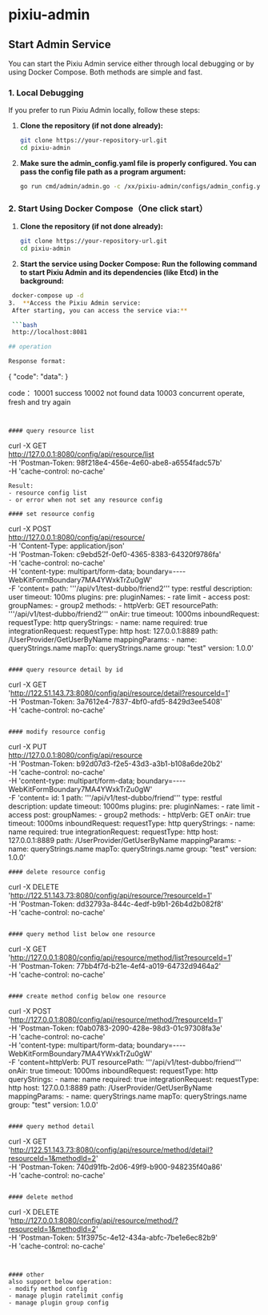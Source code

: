 # pixiu-admin

## Start Admin Service

You can start the Pixiu Admin service either through local debugging or by using Docker Compose. Both methods are simple and fast.

### 1. Local Debugging

If you prefer to run Pixiu Admin locally, follow these steps:

1. **Clone the repository (if not done already):**

   ```bash
   git clone https://your-repository-url.git
   cd pixiu-admin

2.  **Make sure the admin_config.yaml file is properly configured. You can pass the config file path as a program argument:**

    ```bash
    go run cmd/admin/admin.go -c /xx/pixiu-admin/configs/admin_config.yaml
### 2. Start Using Docker Compose（One click start）
1. **Clone the repository (if not done already):**

   ```bash
   git clone https://your-repository-url.git
   cd pixiu-admin
2.  **Start the service using Docker Compose:
   Run the following command to start Pixiu Admin and its dependencies (like Etcd) in the background:**

   ```bash
    docker-compose up -d
3.  **Access the Pixiu Admin service:
    After starting, you can access the service via:**

    ```bash
    http://localhost:8081

## operation

Response format:
```
{
"code":
"data": 
}

code：
10001 success
10002 not found data
10003 concurrent operate, fresh and try again
```


#### query resource list
```
curl -X GET \
http://127.0.0.1:8080/config/api/resource/list \
-H 'Postman-Token: 98f218e4-456e-4e60-abe8-a6554fadc57b' \
-H 'cache-control: no-cache'
```
Result:
- resource config list
- or error when not set any resource config

#### set resource config

```
curl -X POST \
  http://127.0.0.1:8080/config/api/resource/ \
  -H 'Content-Type: application/json' \
  -H 'Postman-Token: c9ebd52f-0ef0-4365-8383-64320f9786fa' \
  -H 'cache-control: no-cache' \
  -H 'content-type: multipart/form-data; boundary=----WebKitFormBoundary7MA4YWxkTrZu0gW' \
  -F 'content=    path: '\''/api/v1/test-dubbo/friend2'\''
    type: restful
    description: user
    timeout: 100ms
    plugins:
      pre:
        pluginNames:
          - rate limit
          - access
      post:
        groupNames:
          - group2
    methods:
      - httpVerb: GET
        resourcePath: '\''/api/v1/test-dubbo/friend2'\''
        onAir: true
        timeout: 1000ms
        inboundRequest:
          requestType: http
          queryStrings:
            - name: name
              required: true
        integrationRequest:
          requestType: http
          host: 127.0.0.1:8889
          path: /UserProvider/GetUserByName
          mappingParams:
            - name: queryStrings.name
              mapTo: queryStrings.name
          group: "test"
          version: 1.0.0'
```

#### query resource detail by id

```
curl -X GET \
  'http://122.51.143.73:8080/config/api/resource/detail?resourceId=1' \
  -H 'Postman-Token: 3a7612e4-7837-4bf0-afd5-8429d3ee5408' \
  -H 'cache-control: no-cache'
```

#### modify resource config

```
curl -X PUT \
  http://127.0.0.1:8080/config/api/resource \
  -H 'Postman-Token: b92d07d3-f2e5-43d3-a3b1-b108a6de20b2' \
  -H 'cache-control: no-cache' \
  -H 'content-type: multipart/form-data; boundary=----WebKitFormBoundary7MA4YWxkTrZu0gW' \
  -F 'content=    id: 1
    path: '\''/api/v1/test-dubbo/friend'\''
    type: restful
    description: update
    timeout: 1000ms
    plugins:
      pre:
        pluginNames:
          - rate limit
          - access
      post:
        groupNames:
          - group2
    methods:
      - httpVerb: GET
        onAir: true
        timeout: 1000ms
        inboundRequest:
          requestType: http
          queryStrings:
            - name: name
              required: true
        integrationRequest:
          requestType: http
          host: 127.0.0.1:8889
          path: /UserProvider/GetUserByName
          mappingParams:
            - name: queryStrings.name
              mapTo: queryStrings.name
          group: "test"
          version: 1.0.0'
```
#### delete resource config

```
curl -X DELETE \
  'http://122.51.143.73:8080/config/api/resource/?resourceId=1' \
  -H 'Postman-Token: dd32793a-844c-4edf-b9b1-26b4d2b082f8' \
  -H 'cache-control: no-cache'
```

#### query method list below one resource

```
curl -X GET \
  'http://127.0.0.1:8080/config/api/resource/method/list?resourceId=1' \
  -H 'Postman-Token: 77bb4f7d-b21e-4ef4-a019-64732d9464a2' \
  -H 'cache-control: no-cache'
```

#### create method config below one resource

```
curl -X POST \
  'http://127.0.0.1:8080/config/api/resource/method/?resourceId=1' \
  -H 'Postman-Token: f0ab0783-2090-428e-98d3-01c97308fa3e' \
  -H 'cache-control: no-cache' \
  -H 'content-type: multipart/form-data; boundary=----WebKitFormBoundary7MA4YWxkTrZu0gW' \
  -F 'content=httpVerb: PUT
resourcePath: '\''/api/v1/test-dubbo/friend'\''
onAir: true
timeout: 1000ms
inboundRequest:
    requestType: http
    queryStrings:
    - name: name
      required: true
integrationRequest:
    requestType: http
    host: 127.0.0.1:8889
    path: /UserProvider/GetUserByName
    mappingParams:
    - name: queryStrings.name
      mapTo: queryStrings.name
    group: "test"
    version: 1.0.0'
```

#### query method detail 

```
curl -X GET \
  'http://122.51.143.73:8080/config/api/resource/method/detail?resourceId=1&methodId=2' \
  -H 'Postman-Token: 740d91fb-2d06-49f9-b900-948235f40a86' \
  -H 'cache-control: no-cache'
```

#### delete method 
```
curl -X DELETE \
  'http://127.0.0.1:8080/config/api/resource/method/?resourceId=1&methodId=2' \
  -H 'Postman-Token: 51f3975c-4e12-434a-abfc-7be1e6ec82b9' \
  -H 'cache-control: no-cache'
```


#### other
also support below operation:
- modify method config
- manage plugin ratelimit config
- manage plugin group config